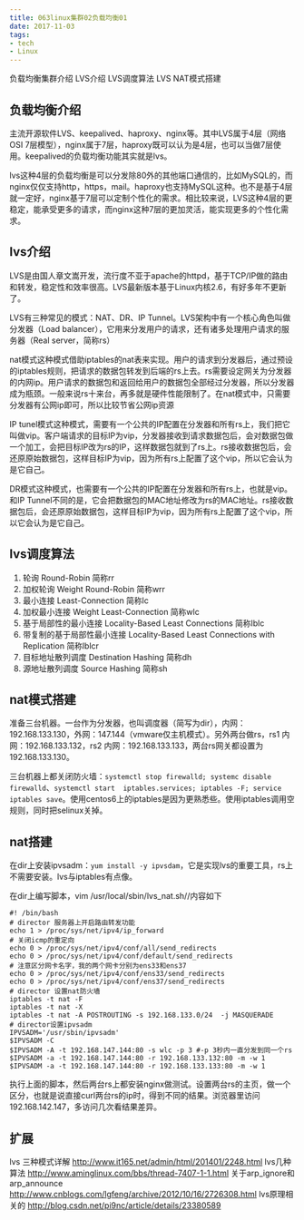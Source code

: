 ```yaml
---
title: 063linux集群02负载均衡01
date: 2017-11-03
tags:
- tech
- Linux
---
```


负载均衡集群介绍
LVS介绍
LVS调度算法
LVS NAT模式搭建

<!--more-->

## 负载均衡介绍
主流开源软件LVS、keepalived、haproxy、nginx等。其中LVS属于4层（网络OSI 7层模型），nginx属于7层，haproxy既可以认为是4层，也可以当做7层使用。keepalived的负载均衡功能其实就是lvs。

lvs这种4层的负载均衡是可以分发除80外的其他端口通信的，比如MySQL的，而nginx仅仅支持http，https，mail。haproxy也支持MySQL这种。也不是基于4层就一定好，nginx基于7层可以定制个性化的需求。相比较来说，LVS这种4层的更稳定，能承受更多的请求，而nginx这种7层的更加灵活，能实现更多的个性化需求。

## lvs介绍
LVS是由国人章文嵩开发，流行度不亚于apache的httpd，基于TCP/IP做的路由和转发，稳定性和效率很高。LVS最新版本基于Linux内核2.6，有好多年不更新了。

LVS有三种常见的模式：NAT、DR、IP Tunnel。LVS架构中有一个核心角色叫做分发器（Load balancer），它用来分发用户的请求，还有诸多处理用户请求的服务器（Real server，简称rs）

nat模式这种模式借助iptables的nat表来实现。用户的请求到分发器后，通过预设的iptables规则，把请求的数据包转发到后端的rs上去。rs需要设定网关为分发器的内网ip。用户请求的数据包和返回给用户的数据包全部经过分发器，所以分发器成为瓶颈。一般来说rs十来台，再多就是硬件性能限制了。在nat模式中，只需要分发器有公网ip即可，所以比较节省公网ip资源

IP tunel模式这种模式，需要有一个公共的IP配置在分发器和所有rs上，我们把它叫做vip。客户端请求的目标IP为vip，分发器接收到请求数据包后，会对数据包做一个加工，会把目标IP改为rs的IP，这样数据包就到了rs上。rs接收数据包后，会还原原始数据包，这样目标IP为vip，因为所有rs上配置了这个vip，所以它会认为是它自己。

DR模式这种模式，也需要有一个公共的IP配置在分发器和所有rs上，也就是vip。和IP Tunnel不同的是，它会把数据包的MAC地址修改为rs的MAC地址。rs接收数据包后，会还原原始数据包，这样目标IP为vip，因为所有rs上配置了这个vip，所以它会认为是它自己。

## lvs调度算法
1. 轮询 Round-Robin 简称rr
2. 加权轮询 Weight Round-Robin 简称wrr
3. 最小连接 Least-Connection 简称lc
4. 加权最小连接 Weight Least-Connection 简称wlc
5. 基于局部性的最小连接 Locality-Based Least Connections 简称lblc
6. 带复制的基于局部性最小连接 Locality-Based Least Connections with Replication  简称lblcr
7. 目标地址散列调度 Destination Hashing 简称dh
8. 源地址散列调度 Source Hashing  简称sh

## nat模式搭建
准备三台机器。一台作为分发器，也叫调度器（简写为dir），内网：192.168.133.130，外网：147.144（vmware仅主机模式）。另外两台做rs，rs1 内网：192.168.133.132，rs2 内网：192.168.133.133，两台rs网关都设置为192.168.133.130。

三台机器上都关闭防火墙：`systemctl stop firewalld; systemc disable firewalld`、`systemctl start  iptables.services; iptables -F; service iptables save`。使用centos6上的iptables是因为更熟悉些。使用iptables调用空规则，同时把selinux关掉。

## nat搭建
在dir上安装ipvsadm：`yum install -y ipvsdam`，它是实现lvs的重要工具，rs上不需要安装。lvs与iptables有点像。

在dir上编写脚本，vim /usr/local/sbin/lvs_nat.sh//内容如下
```
#! /bin/bash
# director 服务器上开启路由转发功能
echo 1 > /proc/sys/net/ipv4/ip_forward
# 关闭icmp的重定向
echo 0 > /proc/sys/net/ipv4/conf/all/send_redirects
echo 0 > /proc/sys/net/ipv4/conf/default/send_redirects
# 注意区分网卡名字，我的两个网卡分别为ens33和ens37
echo 0 > /proc/sys/net/ipv4/conf/ens33/send_redirects
echo 0 > /proc/sys/net/ipv4/conf/ens37/send_redirects
# director 设置nat防火墙
iptables -t nat -F
iptables -t nat -X
iptables -t nat -A POSTROUTING -s 192.168.133.0/24  -j MASQUERADE
# director设置ipvsadm
IPVSADM='/usr/sbin/ipvsadm'
$IPVSADM -C
$IPVSADM -A -t 192.168.147.144:80 -s wlc -p 3 #-p 3秒内一直分发到同一个rs
$IPVSADM -a -t 192.168.147.144:80 -r 192.168.133.132:80 -m -w 1
$IPVSADM -a -t 192.168.147.144:80 -r 192.168.133.133:80 -m -w 1
```

执行上面的脚本，然后两台rs上都安装nginx做测试。设置两台rs的主页，做一个区分，也就是说直接curl两台rs的ip时，得到不同的结果。浏览器里访问192.168.142.147，多访问几次看结果差异。

## 扩展
lvs 三种模式详解  http://www.it165.net/admin/html/201401/2248.html
lvs几种算法 http://www.aminglinux.com/bbs/thread-7407-1-1.html
关于arp_ignore和 arp_announce http://www.cnblogs.com/lgfeng/archive/2012/10/16/2726308.html
lvs原理相关的   http://blog.csdn.net/pi9nc/article/details/23380589
